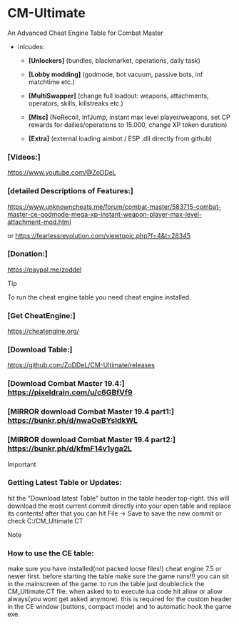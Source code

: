 # CM-Ultimate
<p>An Advanced Cheat Engine Table for Combat Master</p>

- inlcudes:
  - **[Unlockers]**  (bundles, blackmarket, operations, daily task)

  - **[Lobby modding]**  (godmode, bot vacuum, passive bots, inf matchtime etc.)

  - **[MultiSwapper]**  (change full loadout: weapons, attachments, operators, skills, killstreaks etc.)
  
  - **[Misc]** (NoRecoil, InfJump, instant max level player/weapons, set CP rewards for dailies/operations to 15.000, change XP token duration)
 
  - **[Extra]** (external loading aimbot / ESP .dll directly from github)


### [Videos:]
https://www.youtube.com/@ZoDDeL


### [detailed Descriptions of Features:]

https://www.unknowncheats.me/forum/combat-master/583715-combat-master-ce-godmode-mega-xp-instant-weapon-player-max-level-attachment-mod.html

or https://fearlessrevolution.com/viewtopic.php?f=4&t=28345


### [Donation:]
https://paypal.me/zoddel

> [!TIP]
> To run the cheat engine table you need cheat engine installed.

### [Get CheatEngine:]
https://cheatengine.org/


### [Download Table:]
https://github.com/ZoDDeL/CM-Ultimate/releases


### [Download Combat Master 19.4:] https://pixeldrain.com/u/c6GBfVf9

### [MIRROR download Combat Master 19.4 part1:] https://bunkr.ph/d/nwaOeBYsldkWL

### [MIRROR download Combat Master 19.4 part2:] https://bunkr.ph/d/kfmF14v1yga2L

> [!Important]
> ### Getting Latest Table or Updates:
> hit the "Download latest Table" button in the table header top-right.
> this will download the most current commit directly into your open table and replace its contents!
> after that you can hit File -> Save to save the new commit or check C:/CM_Ultimate.CT

> [!NOTE]
> ### How to use the CE table:
> make sure you have installed(not packed loose files!) cheat engine 7.5 or newer first.
> before starting the table make sure the game runs!!! you can sit in the mainscreen of the game.
> to run the table just doubleclick the CM_Ultimate.CT file.
> when asked to to execute lua code hit allow or allow always(you wont get asked anymore).
> this is required for the custom header in the CE window (buttons, compact mode) and to automatic hook the game exe.

